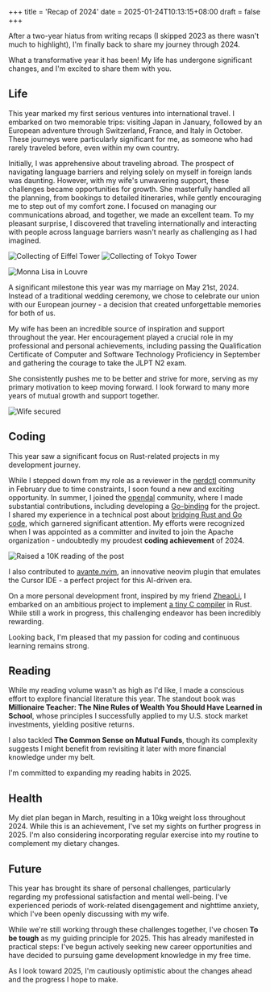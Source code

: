 +++
title = 'Recap of 2024'
date = 2025-01-24T10:13:15+08:00
draft = false
+++

After a two-year hiatus from writing recaps (I skipped 2023 as there wasn't much to highlight), I'm finally back to share my journey through 2024.

What a transformative year it has been! My life has undergone significant changes, and I'm excited to share them with you.

## Life

This year marked my first serious ventures into international travel. I embarked on two memorable trips: visiting Japan in January, followed by an European adventure through Switzerland, France, and Italy in October. These journeys were particularly significant for me, as someone who had rarely traveled before, even within my own country.

Initially, I was apprehensive about traveling abroad. The prospect of navigating language barriers and relying solely on myself in foreign lands was daunting. However, with my wife's unwavering support, these challenges became opportunities for growth. She masterfully handled all the planning, from bookings to detailed itineraries, while gently encouraging me to step out of my comfort zone. I focused on managing our communications abroad, and together, we made an excellent team. To my pleasant surprise, I discovered that traveling internationally and interacting with people across language barriers wasn't nearly as challenging as I had imagined.

![Collecting of Eiffel Tower](https://github.com/user-attachments/assets/ade41c44-4c08-46aa-a4d2-f958b3851f83)
![Collecting of Tokyo Tower](https://github.com/user-attachments/assets/16ceb239-e9e9-4232-8962-154b08a90a4d)

![Monna Lisa in Louvre](https://github.com/user-attachments/assets/e30ae80f-a396-4f82-99bc-4296d32dabbd)

A significant milestone this year was my marriage on May 21st, 2024. Instead of a traditional wedding ceremony, we chose to celebrate our union with our European journey - a decision that created unforgettable memories for both of us.

My wife has been an incredible source of inspiration and support throughout the year. Her encouragement played a crucial role in my professional and personal achievements, including passing the Qualification Certificate of Computer and Software Technology Proficiency in September and gathering the courage to take the JLPT N2 exam.

She consistently pushes me to be better and strive for more, serving as my primary motivation to keep moving forward. I look forward to many more years of mutual growth and support together.

![Wife secured](https://github.com/user-attachments/assets/fe455819-5761-491a-9c6c-493f172d656d)

## Coding

This year saw a significant focus on Rust-related projects in my development journey.

While I stepped down from my role as a reviewer in the [nerdctl](https://github.com/containerd/nerdctl) community in February due to time constraints, I soon found a new and exciting opportunity. In summer, I joined the [opendal](https://github.com/apache/opendal) community, where I made substantial contributions, including developing a [Go-binding](https://github.com/apache/opendal/issues/4892) for the project. I shared my experience in a technical post about [bridging Rust and Go code](https://blog.yuchanns.xyz/posts/bridging-rust-and-native-go/), which garnered significant attention. My efforts were recognized when I was appointed as a committer and invited to join the Apache organization - undoubtedly my proudest **coding achievement** of 2024.

![Raised a 10K reading of the post](https://github.com/user-attachments/assets/d54be2d6-67a8-4c25-8a49-d750e1bf5572)

I also contributed to [avante.nvim](https://github.com/yetone/avante.nvim), an innovative neovim plugin that emulates the Cursor IDE - a perfect project for this AI-driven era.

On a more personal development front, inspired by my friend [ZheaoLi](https://github.com/Zheaoli), I embarked on an ambitious project to implement [a tiny C compiler](https://github.com/yuchanns/rscc) in Rust. While still a work in progress, this challenging endeavor has been incredibly rewarding.

Looking back, I'm pleased that my passion for coding and continuous learning remains strong.

## Reading

While my reading volume wasn't as high as I'd like, I made a conscious effort to explore financial literature this year. The standout book was **Millionaire Teacher: The Nine Rules of Wealth You Should Have Learned in School**, whose principles I successfully applied to my U.S. stock market investments, yielding positive returns.

I also tackled **The Common Sense on Mutual Funds**, though its complexity suggests I might benefit from revisiting it later with more financial knowledge under my belt.

I'm committed to expanding my reading habits in 2025.

## Health

My diet plan began in March, resulting in a 10kg weight loss throughout 2024. While this is an achievement, I've set my sights on further progress in 2025. I'm also considering incorporating regular exercise into my routine to complement my dietary changes.

## Future

This year has brought its share of personal challenges, particularly regarding my professional satisfaction and mental well-being. I've experienced periods of work-related disengagement and nighttime anxiety, which I've been openly discussing with my wife.

While we're still working through these challenges together, I've chosen **To be tough** as my guiding principle for 2025. This has already manifested in practical steps: I've begun actively seeking new career opportunities and have decided to pursuing game development knowledge in my free time.

As I look toward 2025, I'm cautiously optimistic about the changes ahead and the progress I hope to make.
